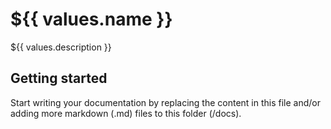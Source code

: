 # ${{ values.name }}

${{ values.description }}

## Getting started

Start writing your documentation by replacing the content in this file and/or adding more markdown (.md) files to this folder (/docs).